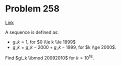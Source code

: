 # Problem 258

[Link](https://projecteuler.net/problem=258)

A sequence is defined as:

*   $g\_k = 1$, for $0 \\le k \\le 1999$
*   $g\_k = g\_{k-2000} + g\_{k - 1999}$, for $k \\ge 2000$.

Find $g\_k \\bmod 20092010$ for $k = 10^{18}$.